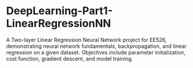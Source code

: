 # DeepLearning-Part1-LinearRegressionNN
A Two-layer Linear Regression Neural Network project for EE526, demonstrating neural network fundamentals, backpropagation, and linear regression on a given dataset. Objectives include parameter initialization, cost function, gradient descent, and model training.
